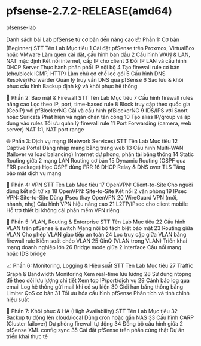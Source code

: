 # pfsense-2.7.2-RELEASE(amd64)
pfsense-lab

Danh sách bài Lab pfSense từ cơ bản đến nâng cao
📦 Phần 1: Cơ bản (Beginner)
STT	Tên Lab	                                                Mục tiêu
1	  Cài đặt pfSense trên Proxmox, VirtualBox hoặc VMware    Làm quen cài đặt, cấu hình ban đầu
2	  Cấu hình WAN & LAN, NAT mặc định	                      Kết nối internet, cấp IP cho client
3	  Đổi IP LAN và cấu hình DHCP Server	                    Thực hành phân phối IP nội bộ
4	  Tạo firewall rule cơ bản (cho/block ICMP, HTTP)	        Làm chủ cơ chế lọc gói
5	  Cấu hình DNS Resolver/Forwarder	                        Quản lý truy vấn DNS qua pfSense
6	  Sao lưu & khôi phục cấu hình	                          Backup định kỳ và khôi phục hệ thống

🔐 Phần 2: Bảo mật & Firewall
STT	Tên Lab	                                                Mục tiêu
7	  Cấu hình firewall rules nâng cao	                      Lọc theo IP, port, time-based rule
8	  Block truy cập theo quốc gia (GeoIP) với pfBlockerNG	  Cài và cấu hình pfBlockerNG
9	  IDS/IPS với Snort hoặc Suricata	                        Phát hiện và ngăn chặn tấn công
10	Tạo alias IP/group và áp dụng vào rules	                Tối ưu quản lý firewall rule
11	Port Forwarding (camera, web server)	                  NAT 1:1, NAT port range

🌐 Phần 3: Dịch vụ mạng (Network Services)
STT	Tên Lab	                                                Mục tiêu
12	Captive Portal	                                        Đăng nhập mạng bằng trang web
13	Cấu hình Multi-WAN (failover và load balancing)	        Internet dự phòng, phân tải băng thông
14	Static Routing giữa 2 mạng LAN	                        Routing cơ bản
15	Dynamic Routing (OSPF qua FRR package)	                Học OSPF dùng FRR
16	DHCP Relay & DNS over TLS	                              Tăng bảo mật dịch vụ mạng

🧱 Phần 4: VPN
STT	Tên Lab	                                                Mục tiêu
17	OpenVPN: Client-to-Site	                                Cho người dùng kết nối từ xa
18	OpenVPN: Site-to-Site	                                  Kết nối 2 văn phòng
19	IPsec VPN: Site-to-Site	                                Dùng IPsec thay OpenVPN
20	WireGuard VPN (mới, nhanh, nhẹ)	                        Cấu hình VPN hiệu năng cao
21	L2TP/IPsec cho client mobile	                          Hỗ trợ thiết bị không cài phần mềm VPN riêng

🧭 Phần 5: VLAN, Routing & Enterprise
STT	Tên Lab	                                                Mục tiêu
22	Cấu hình VLAN trên pfSense & switch	                    Mạng nội bộ tách biệt bảo mật
23	Routing giữa VLAN	                                      Cho phép VLAN giao tiếp an toàn
24	Lọc truy cập giữa VLAN bằng firewall rule	              Kiểm soát chéo VLAN
25	QinQ (VLAN trong VLAN)	                                Triển khai mạng doanh nghiệp lớn
26	Bridge mode giữa 2 interface	                          Cầu nối mạng hoặc IDS bridge

📈 Phần 6: Monitoring, Logging & Hiệu suất
STT	Tên Lab	                                                Mục tiêu
27	Traffic Graph & Bandwidth Monitoring	                  Xem real-time lưu lượng
28	Sử dụng ntopng để theo dõi lưu lượng chi tiết	          Xem top IP/port/dịch vụ
29	Cảnh báo log qua email	                                Log hệ thống gửi mail khi có sự kiện
30	Giới hạn băng thông bằng Limiter	                      QoS cơ bản
31	Tối ưu hóa cấu hình pfSense	                            Phân tích và tinh chỉnh hiệu suất

🔄 Phần 7: Khôi phục & HA (High Availability)
STT	Tên Lab	                                                Mục tiêu
32	Backup tự động lên cloud/local	                        Dùng cron hoặc gắn NAS
33	Cấu hình CARP (Cluster failover)	                      Dự phòng firewall tự động
34	Đồng bộ cấu hình giữa 2 pfSense	                        XML config sync
35	Cài đặt pfSense trên phần cứng thật	                    Dự án triển khai thực tế















